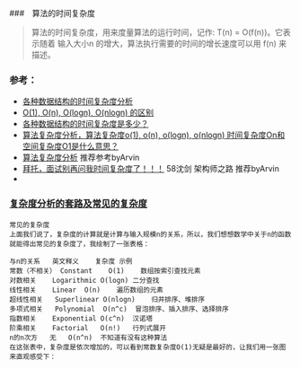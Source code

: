 ###　算法的时间复杂度
> 算法的时间复杂度，用来度量算法的运行时间，记作: T(n) = O(f(n))。它表示随着 输入大小n 的增大，算法执行需要的时间的增长速度可以用 f(n) 来描述。

### 参考：
- [各种数据结构的时间复杂度分析](https://blog.csdn.net/chao2016/article/details/82425317)
- [O(1), O(n), O(logn), O(nlogn) 的区别](https://blog.csdn.net/ted_cs/article/details/82881831)
- [各种数据结构的时间复杂度是多少？](https://cloud.tencent.com/developer/ask/112047)
- [算法复杂度分析，算法复杂度o(1), o(n), o(logn), o(nlogn) 时间复杂度On和空间复杂度O1是什么意思？](https://blog.csdn.net/lhq186/article/details/88031799)
- [算法复杂度分析](https://www.cnblogs.com/TangBiao/p/5856695.html) 推荐参考byArvin
- [拜托，面试别再问我时间复杂度了！！！](https://mp.weixin.qq.com/s?__biz=MjM5ODYxMDA5OQ==&mid=2651961615&idx=1&sn=8711d52aa7bbd77db02eded67f6cc299) 58沈剑 架构师之路 推荐byArvin
- []()

### [复杂度分析的套路及常见的复杂度](https://www.cnblogs.com/tong-yuan/p/13376223.html)
```
常见的复杂度
上面我们说了，复杂度的计算就是计算与输入规模n的关系，所以，我们想想数学中关于n的函数就能得出常见的复杂度了，我绘制了一张表格：

与n的关系	英文释义	复杂度	示例
常数（不相关）	Constant	O(1)	数组按索引查找元素
对数相关	Logarithmic	O(logn)	二分查找
线性相关	Linear	O(n)	遍历数组的元素
超线性相关	Superlinear	O(nlogn)	归并排序、堆排序
多项式相关	Polynomial	O(n^c)	冒泡排序、插入排序、选择排序
指数相关	Exponential	O(c^n)	汉诺塔
阶乘相关	Factorial	O(n!)	行列式展开
n的n次方	无	O(n^n)	不知道有没有这种算法
在这张表中，复杂度是依次增加的，可以看到常数复杂度O(1)无疑是最好的，让我们用一张图来直观感受下：
```